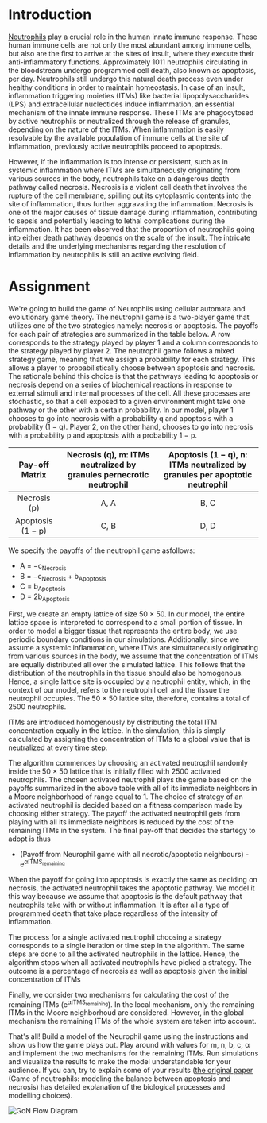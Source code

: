 # Introduction

[Neutrophils](https://en.wikipedia.org/wiki/Neutrophil) play a crucial role in the human innate
immune response. These human immune cells are not
only the most abundant among immune cells, but also
are the first to arrive at the sites of insult, where they
execute their anti-inflammatory functions. Approximately 1011 neutrophils circulating in the bloodstream undergo programmed cell death, also known
as apoptosis, per day. Neutrophils still undergo this
natural death process even under healthy conditions in
order to maintain homeostasis. In case of an insult,
inflammation triggering moieties (ITMs) like bacterial
lipopolysaccharides (LPS) and extracellular nucleotides
induce inflammation, an essential mechanism of the
innate immune response. These ITMs are phagocytosed by active neutrophils or neutralized through the
release of granules, depending on the nature of the
ITMs. When inflammation is easily resolvable by the
available population of immune cells at the site of inflammation, previously active neutrophils proceed to apoptosis.

However, if the inflammation is too intense or persistent, such as in systemic inflammation where ITMs are
simultaneously originating from various sources in the
body, neutrophils take on a dangerous death pathway
called necrosis. Necrosis is a violent cell death that involves the rupture of the cell membrane, spilling out its
cytoplasmic contents into the site of inflammation, thus
further aggravating the inflammation. Necrosis is one of
the major causes of tissue damage during inflammation,
contributing to sepsis and potentially leading to lethal
complications during the inflammation. It has been observed that the proportion of neutrophils going into either
death pathway depends on the scale of the insult.
The intricate details and the underlying mechanisms
regarding the resolution of inflammation by neutrophils is
still an active evolving field.

# Assignment
We're going to build the game of Neurophils using cellular automata and evolutionary game theory. The neutrophil game is a two-player game that utilizes one of the two strategies namely: necrosis or apoptosis.
The payoffs for each pair of strategies are summarized in
the table below. A row corresponds to the strategy played by
player 1 and a column corresponds to the strategy played
by player 2. The neutrophil game follows a mixed strategy
game, meaning that we assign a probability for each strategy. This allows a player to probabilistically choose between apoptosis and necrosis. The rationale behind this
choice is that the pathways leading to apoptosis or necrosis depend on a series of biochemical reactions in response
to external stimuli and internal processes of the cell. All
these processes are stochastic, so that a cell exposed to a
given environment might take one pathway or the other
with a certain probability. In our model, player 1 chooses
to go into necrosis with a probability q and apoptosis with
a probability (1 − q). Player 2, on the other hand, chooses
to go into necrosis with a probability p and apoptosis with
a probability 1 − p.

| Pay-off Matrix | Necrosis (q), m: ITMs neutralized by granules pernecrotic neutrophil | Apoptosis (1 − q), n: ITMs neutralized by granules per apoptotic neutrophil |
|:-----------------:|:----:|:----:|
| Necrosis (p)      | A, A | B, C |
| Apoptosis (1 − p) | C, B | D, D |

We specify the payoffs of the neutrophil game asfollows:
- A = −c<sub>Necrosis</sub>
- B = −c<sub>Necrosis</sub> + b<sub>Apoptosis</sub>
- C = b<sub>Apoptosis</sub>
- D = 2b<sub>Apoptosis</sub>

First, we create an empty lattice of size 50 × 50. In our
model, the entire lattice space is interpreted to correspond to a small portion of tissue. In order to model a
bigger tissue that represents the entire body, we use
periodic boundary conditions in our simulations. Additionally, since we assume a systemic inflammation,
where ITMs are simultaneously originating from various
sources in the body, we assume that the concentration
of ITMs are equally distributed all over the simulated
lattice. This follows that the distribution of the neutrophils
in the tissue should also be homogenous. Hence, a single
lattice site is occupied by a neutrophil entity, which, in the
context of our model, refers to the neutrophil cell and the
tissue the neutrophil occupies. The 50 × 50 lattice site,
therefore, contains a total of 2500 neutrophils.

ITMs are introduced homogenously by distributing
the total ITM concentration equally in the lattice. In the
simulation, this is simply calculated by assigning the
concentration of ITMs to a global value that is neutralized at every time step.

The algorithm commences by choosing an activated
neutrophil randomly inside the 50 × 50 lattice that is initially filled with 2500 activated neutrophils. The chosen
activated neutrophil plays the game based on the payoffs
summarized in the above table with all of its immediate neighbors in a Moore neighborhood of range equal to 1.
The choice of strategy of an activated neutrophil is
decided based on a fitness comparison made by choosing
either strategy. The payoff the activated neutrophil gets
from playing with all its immediate neighbors is reduced
by the cost of the remaining ITMs in the system. The final pay-off that decides the startegy to adopt is thus

- (Payoff from Neurophil game with all necrotic/apoptotic neighbours) - e<sup>αITMS<sub>remaining</sub></sup>

When the payoff for going into apoptosis is exactly the
same as deciding on necrosis, the activated neutrophil
takes the apoptotic pathway. We model it this way
because we assume that apoptosis is the default pathway
that neutrophils take with or without inflammation. It is
after all a type of programmed death that take place
regardless of the intensity of inflammation.

The process for a single activated neutrophil choosing
a strategy corresponds to a single iteration or time step
in the algorithm. The same steps are done to all the
activated neutrophils in the lattice. Hence, the algorithm
stops when all activated neutrophils have picked a strategy. The outcome is a percentage of necrosis as well as
apoptosis given the initial concentration of ITMs

Finally, we consider two mechanisms for calculating the cost of the remaining ITMs (e<sup>αITMS<sub>remaining</sub></sup>). In the local mechanism, 
only the remaining ITMs in the Moore neighborhoud are considered. However, in the global mechanism the remaining ITMs of the whole system are taken into account.

That's all! Build a model of the Neurophil game using the instructions and show us how the game plays out. Play around with values for m, n, b, c, α and implement the two mechanisms for the remaining ITMs. Run simulations and visualize the results to make the model understandable for your audience. If you can, try to explain some of your results ([the original paper](https://github.com/ardanwan/CLS-Hackathon/blob/7fc7910922be301e3b683c560b9eca4668eac9ae/Computational%20Biology/Game%20of%20Neurophils.pdf) (Game of neutrophils: modeling the balance between apoptosis and necrosis) has detailed explanation of the biological processes and modelling choices).

![GoN Flow Diagram](https://github.com/ardanwan/CLS-Hackathon/blob/baca77664f1c92746cb6c6b42e0b3477999107d9/Computational%20Biology/GoN%20Flow%20Diagram.png)

